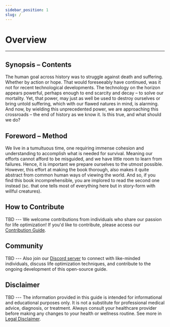 ```yaml
---
sidebar_position: 1
slug: /
---
```


# Overview

---

## Synopsis – Contents

The human goal across history was to struggle against death and suffering. Whether by action or hope. That would foreseeably have continued, was it not for recent technological developments. The technology on the horizon appears powerful, perhaps enough to end scarcity and decay – to solve our mortality. Yet, that power, may just as well be used to destroy ourselves or bring untold suffering, which with our flawed natures in mind, is alarming. And now, by wielding this unprecedented power, we are approaching this crossroads – the end of history as we know it. Is this true, and what should we do?

## Foreword – Method

We live in a tumultuous time, one requiring immense cohesion and understanding to accomplish what is needed for survival. Meaning our efforts cannot afford to be misguided, and we have little room to learn from failures. Hence, it is important we prepare ourselves to the utmost possible. However, this effort at making the book thorough, also makes it quite abstract from common human ways of viewing the world. And so, if you find this book incomprehensible, you are implored to read the second one instead (sc. that one tells most of everything here but in story-form with willful creatures).

## How to Contribute

TBD --- We welcome contributions from individuals who share our passion for life optimization! If you'd like to contribute, please access our [Contribution Guide](/A%20General%20Overview/Contributing).

## Community

TBD --- Also join our [Discord server](https://discord.gg/your-invite-link) to connect with like-minded individuals, discuss life optimization techniques, and contribute to the ongoing development of this open-source guide.

## Disclaimer

TBD --- The information provided in this guide is intended for informational and educational purposes only. It is not a substitute for professional medical advice, diagnosis, or treatment. Always consult your healthcare provider before making any changes to your health or wellness routine. See more in [Legal Disclaimer](/A%20General%20Overview/Disclaimer).
